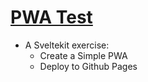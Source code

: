 # [PWA Test](https://robertleroy.github.io/pwa_test/)

- A Sveltekit exercise:
  - Create a Simple PWA
  - Deploy to Github Pages